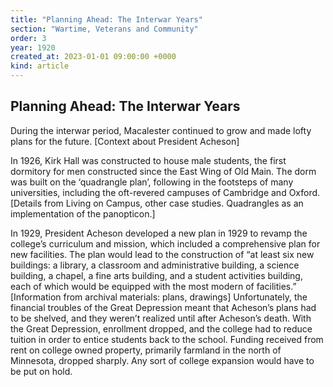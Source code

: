 ```yaml
---
title: "Planning Ahead: The Interwar Years"
section: "Wartime, Veterans and Community"
order: 3
year: 1920
created_at: 2023-01-01 09:00:00 +0000
kind: article
---
```

## Planning Ahead: The Interwar Years

During the interwar period, Macalester continued to grow and made lofty plans for the future. [Context about President Acheson]

In 1926, Kirk Hall was constructed to house male students, the first dormitory for men constructed since the East Wing of Old Main. The dorm was built on the ‘quadrangle plan’, following in the footsteps of many universities, including the oft-revered campuses of Cambridge and Oxford. [Details from Living on Campus, other case studies. Quadrangles as an implementation of the panopticon.]

In 1929, President Acheson developed a new plan in 1929 to revamp the college’s curriculum and mission, which included a comprehensive plan for new facilities. The plan would lead to the construction of “at least six new buildings: a library, a classroom and administrative building, a science building, a chapel, a fine arts building, and a student activities building, each of which would be equipped with the most modern of facilities.” [Information from archival materials: plans, drawings] Unfortunately, the financial troubles of the Great Depression meant that Acheson’s plans had to be shelved, and they weren’t realized until after Acheson’s death. With the Great Depression, enrollment dropped, and the college had to reduce tuition in order to entice students back to the school. Funding received from rent on college owned property, primarily farmland in the north of Minnesota, dropped sharply. Any sort of college expansion would have to be put on hold.

